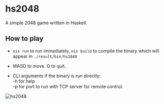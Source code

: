 # hs2048

A simple 2048 game written in Haskell.

## How to play
* `nix run` to run immediately, `nix build` to compile the binary which will appear in `./result/bin/hs2048`

* WASD to move. Q to quit.  
* CLI arguments if the binary is run directly:  
-h for help  
-p for port to run with TCP server for remote control.  

![hs2048](https://github.com/joshniemela/hs2048/assets/88747315/bd360b6b-ba83-4c3f-a5fc-05c4808436e6)
